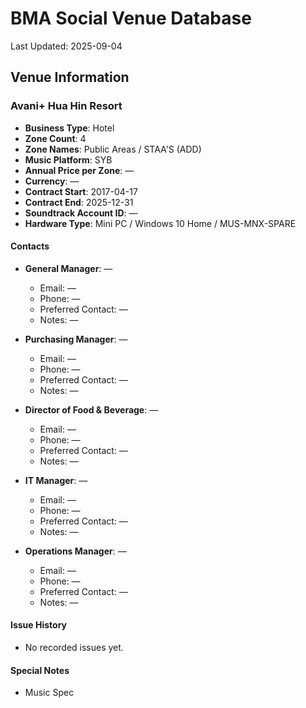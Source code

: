 # BMA Social Venue Database

Last Updated: 2025-09-04

## Venue Information

### Avani+ Hua Hin Resort
- **Business Type**: Hotel
- **Zone Count**: 4
- **Zone Names**: Public Areas /  STAA'S (ADD)
- **Music Platform**: SYB
- **Annual Price per Zone**: —
- **Currency**: —
- **Contract Start**: 2017-04-17
- **Contract End**: 2025-12-31
- **Soundtrack Account ID**: —
- **Hardware Type**: Mini PC / Windows 10 Home / MUS-MNX-SPARE

#### Contacts
- **General Manager**: —
  - Email: —
  - Phone: —
  - Preferred Contact: —
  - Notes: —

- **Purchasing Manager**: —
  - Email: —
  - Phone: —
  - Preferred Contact: —
  - Notes: —

- **Director of Food & Beverage**: —
  - Email: —
  - Phone: —
  - Preferred Contact: —
  - Notes: —

- **IT Manager**: —
  - Email: —
  - Phone: —
  - Preferred Contact: —
  - Notes: —

- **Operations Manager**: —
  - Email: —
  - Phone: —
  - Preferred Contact: —
  - Notes: —

#### Issue History
- No recorded issues yet.

#### Special Notes
- Music Spec
